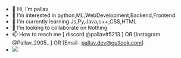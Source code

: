 - 👋 Hi, I’m pallav
- 👀 I’m interested in python,ML,WebDevelopment,Backend,Frontend
- 🌱 I’m currently learning Js,Py,Java,c++,CSS,HTML
- 💞️ I’m looking to collaborate on Nothing
- 📫 How to reach me [ discord @pallav#5213 ] OR [Instagram @Pallav_2905_ ] OR [Email- pallav.dev@outlook.com]
- <img src="https://github-readme-stats.vercel.app/api?username=pallav2905-py&&show_icons=true">

<!---
Pallav2905-py/Pallav2905-py is a ✨ special ✨ repository because its `README.md` (this file) appears on your GitHub profile.
You can click the Preview link to take a look at your changes.
--->
